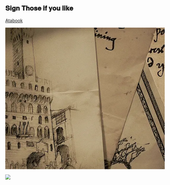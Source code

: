 ## 𝐒𝐢𝐠𝐧 𝐓𝐡𝐨𝐬𝐞 𝐢𝐟 𝐲𝐨𝐮 𝐥𝐢𝐤𝐞

[Atabook](https://bleedingcannibal.atabook.org/)


![★](https://github.com/SACRlFICE/SACRlFICE/blob/dacc1211b036d17d481d2bde719f5d8c88f04cc6/tumblr_6a596e6383b66db9c0bfc217a39b93d4_a7445167_540.gif.webp)


![](https://komarev.com/ghpvc/?username=BleedingCannibal&abbreviated=true&color=grey)
